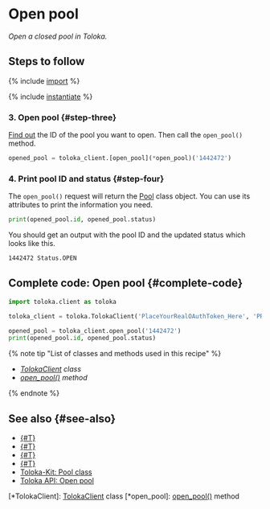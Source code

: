 # Open pool

_Open a closed pool in Toloka._

## Steps to follow

{% include [import](../_includes/recipes/import.md) %}

{% include [instantiate](../_includes/recipes/instantiate.md) %}

### 3. Open pool {#step-three}

[Find out](get-pools.md) the ID of the pool you want to open. Then call the `open_pool()` method.

```python
opened_pool = toloka_client.[open_pool](*open_pool)('1442472')
```

### 4. Print pool ID and status {#step-four}

The `open_pool()` request will return the [Pool](../reference/toloka.client.pool.Pool.md) class object. You can use its attributes to print the information you need.

```python
print(opened_pool.id, opened_pool.status)
```

You should get an output with the pool ID and the updated status which looks like this.

```bash
1442472 Status.OPEN
```

## Complete code: Open pool {#complete-code}

```python
import toloka.client as toloka

toloka_client = toloka.TolokaClient('PlaceYourRealOAuthToken_Here', 'PRODUCTION')

opened_pool = toloka_client.open_pool('1442472')
print(opened_pool.id, opened_pool.status)
```

{% note tip "List of classes and methods used in this recipe" %}

- _[TolokaClient](../reference/toloka.client.TolokaClient.md) class_
- _[open_pool()](../reference/toloka.client.TolokaClient.open_pool.md) method_

{% endnote %}

## See also {#see-also}

- [{#T}](../../guide/concepts/overview.md)
- [{#T}](learn-basics.md)
- [{#T}](use-cases.md)
- [{#T}](get-pools.md)
- [Toloka-Kit: Pool class](../reference/toloka.client.pool.Pool.md)
- [Toloka API: Open pool](https://toloka.ai/docs/api/api-reference/#post-/pools/-id-/open)

[*TolokaClient]: [TolokaClient](../reference/toloka.client.TolokaClient.md) class
[*open_pool]: [open_pool()](../reference/toloka.client.TolokaClient.open_pool.md) method